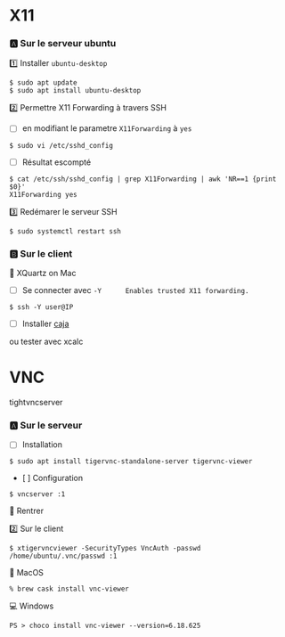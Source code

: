 # X11

### :a: Sur le serveur ubuntu

:one: Installer `ubuntu-desktop`

```
$ sudo apt update
$ sudo apt install ubuntu-desktop
```

:two: Permettre X11 Forwarding à travers SSH

- [ ] en modifiant le parametre `X11Forwarding` à `yes`

```
$ sudo vi /etc/sshd_config
```

- [ ] Résultat escompté

```
$ cat /etc/ssh/sshd_config | grep X11Forwarding | awk 'NR==1 {print $0}'
X11Forwarding yes
```

:three: Redémarer le serveur SSH

```
$ sudo systemctl restart ssh
```

### :b: Sur le client


:apple: XQuartz on Mac 

- [ ] Se connecter avec `-Y      Enables trusted X11 forwarding.` 

```
$ ssh -Y user@IP
```

- [ ] Installer [caja](https://ubuntu-mate.community/t/x11-forwarding-with-caja-in-18-04-1/18911)

ou tester avec xcalc

# VNC

tightvncserver

### :a: Sur le serveur

- [ ] Installation

```
$ sudo apt install tigervnc-standalone-server tigervnc-viewer
```

- [ ] Configuration

```
$ vncserver :1
```

:bookmark: Rentrer 

:two: Sur le client


```
$ xtigervncviewer -SecurityTypes VncAuth -passwd /home/ubuntu/.vnc/passwd :1
```

:apple: MacOS

```
% brew cask install vnc-viewer
```

:computer: Windows

```
PS > choco install vnc-viewer --version=6.18.625
```
